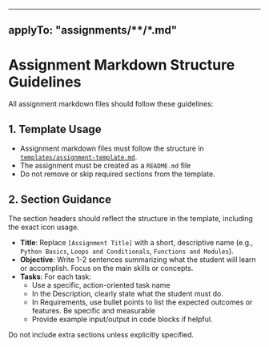 
---
applyTo: "assignments/**/*.md"
---

# Assignment Markdown Structure Guidelines

All assignment markdown files should follow these guidelines:

## 1. Template Usage

- Assignment markdown files must follow the structure in [`templates/assignment-template.md`](../../templates/assignment-template.md).
- The assignment must be created as a `README.md` file
- Do not remove or skip required sections from the template.

## 2. Section Guidance

The section headers should reflect the structure in the template, including the exact icon usage.

- **Title**: Replace `[Assignment Title]` with a short, descriptive name (e.g., `Python Basics`, `Loops and Conditionals`, `Functions and Modules`).
- **Objective**: Write 1-2 sentences summarizing what the student will learn or accomplish. Focus on the main skills or concepts.
- **Tasks**: For each task:
   - Use a specific, action-oriented task name
   - In the Description, clearly state what the student must do.
   - In Requirements, use bullet points to list the expected outcomes or features. Be specific and measurable
   - Provide example input/output in code blocks if helpful.

Do not include extra sections unless explicitly specified.
